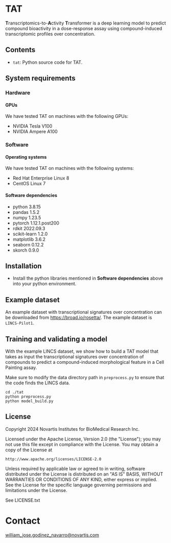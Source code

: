 # TAT

**T**ranscriptomics-to-**A**ctivity **T**ransformer is a deep learning
model to predict compound bioactivity in a dose-response assay using
compound-induced transcriptomic profiles over concentration.

## Contents

- `tat`: Python source code for TAT.

## System requirements

### Hardware
#### GPUs

We have tested TAT on machines with the following GPUs:

- NVIDIA Tesla V100
- NVIDIA Ampere A100

### Software

#### Operating systems

We have tested TAT on machines with the following systems:

- Red Hat Enterprise Linux 8
- CentOS Linux 7


#### Software dependencies

- python 3.8.15
- pandas 1.5.2
- numpy 1.23.5
- pytorch 1.12.1.post200
- rdkit 2022.09.3
- scikit-learn 1.2.0
- matplotlib 3.6.2
- seaborn 0.12.2
- skorch 0.9.0


## Installation

* Install the python libraries mentioned in **Software dependencies**
  above into your python environment.

## Example dataset

An example dataset with transcriptional signatures over concentration
can be downloaded from https://broad.io/rosetta/. The example dataset
is `LINCS-Pilot1`.

## Training and validating a model

With the example LINCS dataset, we show how to build a TAT model that
takes as input the transcriptional signatures over concentration of
compounds to predict a compound-induced morphological feature in a
Cell Painting assay.

Make sure to modify the data directory path in `preprocess.py` to
ensure that the code finds the LINCS data.

```
cd ./tat
python preprocess.py
python model_build.py
```


## License

Copyright 2024 Novartis Institutes for BioMedical Research Inc.

Licensed under the Apache License, Version 2.0 (the "License");
you may not use this file except in compliance with the License.
You may obtain a copy of the License at

    http://www.apache.org/licenses/LICENSE-2.0

Unless required by applicable law or agreed to in writing, software
distributed under the License is distributed on an "AS IS" BASIS,
WITHOUT WARRANTIES OR CONDITIONS OF ANY KIND, either express or implied.
See the License for the specific language governing permissions and
limitations under the License.


See LICENSE.txt

# Contact

william_jose.godinez_navarro@novartis.com





